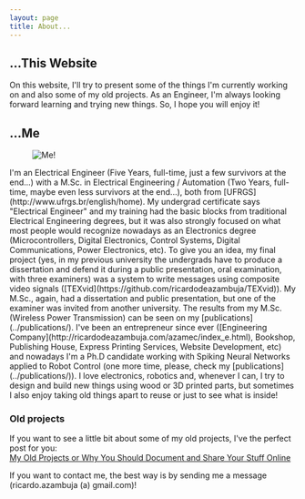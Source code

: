 ```yaml
---
layout: page
title: About...
---
```

## ...This Website
On this website, I'll try to present some of the things I'm currently working on and also some of my old projects. As an Engineer, I'm always looking forward learning and trying new things. So, I hope you will enjoy it!

## ...Me
<figure>
  <img src="{{ site.url }}/public/images/me_and_robots_full.jpg?style=centerme" alt="Me!">
</figure>
I'm an Electrical Engineer (Five Years, full-time, just a few survivors at the end...) with a M.Sc. in Electrical Engineering / Automation (Two Years, full-time, maybe even less survivors at the end...), both from [UFRGS](http://www.ufrgs.br/english/home). My undergrad certificate says "Electrical Engineer" and my training had the basic blocks from traditional Electrical Engineering degrees, but it was also strongly focused on what most people would recognize nowadays as an Electronics degree (Microcontrollers, Digital Electronics, Control Systems, Digital Communications, Power Electronics, etc). To give you an idea, my final project (yes, in my previous university the undergrads have to produce a dissertation and defend it during a public presentation, oral examination, with three examiners) was a system to write messages using composite video signals ([TEXvid](https://github.com/ricardodeazambuja/TEXvid)). My M.Sc., again, had a dissertation and public presentation, but one of the examiner was invited from another university. The results from my M.Sc. (Wireless Power Transmission) can be seen on my [publications](../publications/).  
I've been an entrepreneur since ever ([Engineering Company](http://ricardodeazambuja.com/azamec/index_e.html), Bookshop, Publishing House, Express Printing Services, Website Development, etc) and nowadays I'm a Ph.D candidate working with Spiking Neural Networks applied to Robot Control (one more time, please, check my [publications](../publications/)). I love electronics, robotics and, whenever I can, I try to design and build new things using wood or 3D printed parts, but sometimes I also enjoy taking old things apart to reuse or just to see what is inside!

### Old projects
If you want to see a little bit about some of my old projects, I've the perfect post for you:  
[My Old Projects or Why You Should Document and Share Your Stuff Online](../projects/2016/12/19/old_projects/)


<p class="message">
If you want to contact me, the best way is by sending me a message (ricardo.azambuja (a) gmail.com)!
</p>
